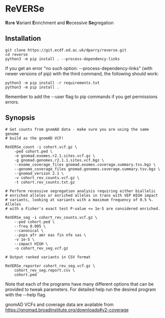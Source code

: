# ReVERSe

**R**ar**e** **V**ariant **E**nrichment and **R**ecessive **Se**gregation

## Installation
    
    git clone https://git.ecdf.ed.ac.uk/dparry/reverse.git
    cd reverse
    python3 -m pip install . --process-dependency-links

If you get an error "no such option: --process-dependency-links" (with newer
versions of pip) with the third command, the following should work:

    python3 -m pip install -r requirements.txt
    python3 -m pip install .

Remember to add the --user flag to pip commands if you get permissions errors.

## Synopsis

    # Get counts from gnomAD data - make sure you are using the same genome 
    # build as the gnomAD VCF!

    ReVERSe_count -i cohort.vcf.gz \
        -ped cohort.ped \
        -e gnomad.exomes.r2.1.sites.vcf.gz \
        -g gnomad.genomes.r2.1.1.sites.vcf.bgz \
        --exome_coverage_files gnomad.exomes.coverage.summary.tsv.bgz \
        --genome_coverage_files gnomad.genomes.coverage.summary.tsv.bgz \
        --gnomad_version 2.1 \
        -v cohort_rev_counts.vcf.gz \
        -t cohort.rev_counts.txt.gz 
    
    # Perform recessive segregation analysis requiring either biallelic
    # enriched alleles or enriched alleles in trans with VEP HIGH impact
    # variants, looking at variants with a maximum frequency of 0.5 %. Alleles
    # with a Fisher's exact test P-value <= 1e-5 are considered enriched.
    
    ReVERSe_seg -i cohort_rev_counts.vcf.gz \
        --ped cohort.ped \
        --freq 0.005 \
        --canonical \
        --pops afr amr eas fin nfe sas \
        -v 1e-5 \
        --impact HIGH \
        -o cohort_rev_seg.vcf.gz

    # Output ranked variants in CSV format
    
    ReVERSe_reporter cohort_rev_seg.vcf.gz \
        cohort_rev_seg.report.csv \
        cohort.ped

Note that each of the programs have many different options that can be provided
to tweak parameters. For detailed help run the desired program with the --help
flag.

gnomAD VCFs and coverage data are available from https://gnomad.broadinstitute.org/downloads#v2-coverage
